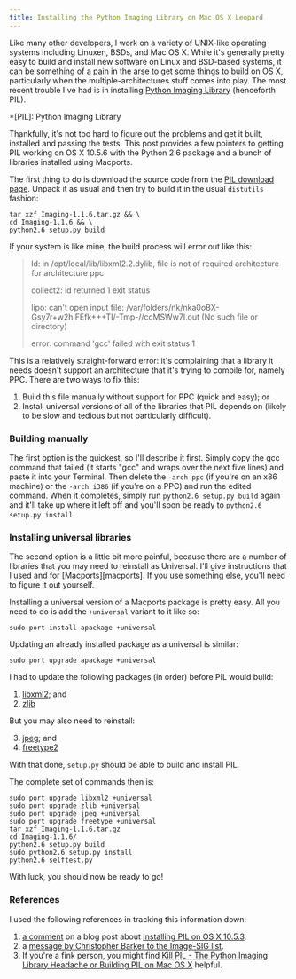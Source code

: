 ```yaml
---
title: Installing the Python Imaging Library on Mac OS X Leopard
---
```


Like many other developers, I work on a variety of UNIX-like operating systems
including Linuxen, BSDs, and Mac OS X. While it's generally pretty easy to
build and install new software on Linux and BSD-based systems, it can be
something of a pain in the arse to get some things to build on OS X,
particularly when the multiple-architectures stuff comes into play. The most
recent trouble I've had is in installing [Python Imaging
Library](http://www.pythonware.com/products/pil/) (henceforth PIL).

*[PIL]: Python Imaging Library

Thankfully, it's not too hard to figure out the problems and get it built, 
installed and passing the tests. This post provides a few pointers to getting 
PIL working on OS X 10.5.6 with the Python 2.6 package and a bunch of libraries 
installed using Macports.

<!--more-->

The first thing to do is download the source code from the [PIL download page](http://www.pythonware.com/products/pil/). Unpack it as
usual and then try to build it in the usual `distutils` fashion:

    tar xzf Imaging-1.1.6.tar.gz && \
    cd Imaging-1.1.6 && \
    python2.6 setup.py build
    
If your system is like mine, the build process will error out like this:

> ld: in /opt/local/lib/libxml2.2.dylib, file is not of required architecture 
> for architecture ppc
> 
> collect2: ld returned 1 exit status
> 
> lipo: can't open input file: /var/folders/nk/nka0oBX-Gsy7r+w2hIFEfk+++TI/-Tmp-//ccMSWw7I.out
> (No such file or directory)
> 
> error: command 'gcc' failed with exit status 1

This is a relatively straight-forward error: it's complaining that a library it
needs doesn't support an architecture that it's trying to compile for, namely 
PPC. There are two ways to fix this:

1. Build this file manually without support for PPC (quick and easy); or
2. Install universal versions of all of the libraries that PIL depends on 
   (likely to be slow and tedious but not particularly difficult).

### Building manually ###

The first option is the quickest, so I'll describe it first. Simply copy the gcc
command that failed (it starts "gcc" and wraps over the next five lines) and 
paste it into your Terminal. Then delete the `-arch ppc` (if you're on an x86 
machine) or the `-arch i386` (if you're on a PPC) and run the edited command. 
When it completes, simply run `python2.6 setup.py build` again and it'll take up
where it left off and you'll soon be ready to `python2.6 setup.py install`.

### Installing universal libraries ###

The second option is a little bit more painful, because there are a number of 
libraries that you may need to reinstall as Universal. I'll give instructions 
that I used and for [Macports][macports]. If you use something else, you'll 
need to figure it out yourself.

Installing a universal version of a Macports package is pretty easy. All you 
need to do is add the `+universal` variant to it like so:

    sudo port install apackage +universal

Updating an already installed package as a universal is similar:

    sudo port upgrade apackage +universal

I had to update the following packages (in order) before PIL would build:

1. [libxml2](http://xmlsoft.org/); and
2. [zlib](http://www.zlib.net/)

But you may also need to reinstall:

3. [jpeg](http://www.ijg.org/); and
4. [freetype2](http://freetype.sourceforge.net/)

With that done, `setup.py` should be able to build and install PIL. 

The complete set of commands then is:

    sudo port upgrade libxml2 +universal
    sudo port upgrade zlib +universal
    sudo port upgrade jpeg +universal
    sudo port upgrade freetype +universal
    tar xzf Imaging-1.1.6.tar.gz
    cd Imaging-1.1.6/
    python2.6 setup.py build
    sudo python2.6 setup.py install
    python2.6 selftest.py

With luck, you should now be ready to go!

### References ###

I used the following references in tracking this information down:

1. [a comment](http://www.p16blog.com/p16/2008/05/appengine-installing-pil-on-os-x-1053.html#comment-6a00e54fa872f38833010535c1c365970c) on a blog post about 
   [Installing PIL on OS X 10.5.3](http://www.p16blog.com/p16/2008/05/appengine-installing-pil-on-os-x-1053.html).
1. a [message by Christopher Barker to the Image-SIG list](http://mail.python.org/pipermail/image-sig/2008-April/004939.html).
3. If you're a fink person, you might find [Kill PIL - The Python Imaging Library Headache or Building PIL on Mac OS X](http://blog.tlensing.org/2008/12/04/kill-pil-the-python-imaging-library-headache/) helpful.

